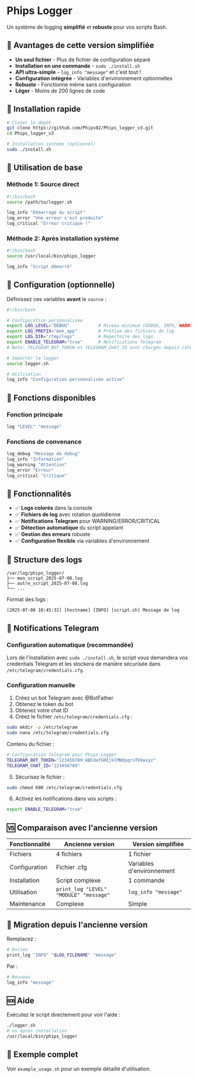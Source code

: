 # Phips Logger

Un système de logging **simplifié** et **robuste** pour vos scripts Bash.

## 🎯 Avantages de cette version simplifiée

- **Un seul fichier** - Plus de fichier de configuration séparé
- **Installation en une commande** - `sudo ./install.sh`
- **API ultra-simple** - `log_info "message"` et c'est tout !
- **Configuration intégrée** - Variables d'environnement optionnelles
- **Robuste** - Fonctionne même sans configuration
- **Léger** - Moins de 200 lignes de code

## 🚀 Installation rapide

```bash
# Cloner le dépôt
git clone https://github.com/Phips02/Phips_logger_v3.git
cd Phips_logger_v3

# Installation système (optionnel)
sudo ./install.sh
```

## 📖 Utilisation de base

### Méthode 1: Source direct
```bash
#!/bin/bash
source /path/to/logger.sh

log_info "Démarrage du script"
log_error "Une erreur s'est produite"
log_critical "Erreur critique !"
```

### Méthode 2: Après installation système
```bash
#!/bin/bash
source /usr/local/bin/phips_logger

log_info "Script démarré"
```

## 🔧 Configuration (optionnelle)

Définissez ces variables **avant** le `source` :

```bash
#!/bin/bash

# Configuration personnalisée
export LOG_LEVEL="DEBUG"           # Niveau minimum (DEBUG, INFO, WARNING, ERROR, CRITICAL)
export LOG_PREFIX="mon_app"        # Préfixe des fichiers de log
export LOG_DIR="/tmp/logs"         # Répertoire des logs
export ENABLE_TELEGRAM="true"      # Notifications Telegram
# Note: TELEGRAM_BOT_TOKEN et TELEGRAM_CHAT_ID sont chargés depuis /etc/telegram/credentials.cfg

# Importer le logger
source logger.sh

# Utilisation
log_info "Configuration personnalisée active"
```

## 📝 Fonctions disponibles

### Fonction principale
```bash
log "LEVEL" "message"
```

### Fonctions de convenance
```bash
log_debug "Message de debug"
log_info "Information"
log_warning "Attention"
log_error "Erreur"
log_critical "Critique"
```

## 🎨 Fonctionnalités

- ✅ **Logs colorés** dans la console
- ✅ **Fichiers de log** avec rotation quotidienne
- ✅ **Notifications Telegram** pour WARNING/ERROR/CRITICAL
- ✅ **Détection automatique** du script appelant
- ✅ **Gestion des erreurs** robuste
- ✅ **Configuration flexible** via variables d'environnement

## 📁 Structure des logs

```
/var/log/phips_logger/
├── mon_script_2025-07-08.log
├── autre_script_2025-07-08.log
└── ...
```

Format des logs :
```
[2025-07-08 10:45:32] [hostname] [INFO] [script.sh] Message de log
```

## 🔔 Notifications Telegram

### Configuration automatique (recommandée)

Lors de l'installation avec `sudo ./install.sh`, le script vous demandera vos credentials Telegram et les stockera de manière sécurisée dans `/etc/telegram/credentials.cfg`.

### Configuration manuelle

1. Créez un bot Telegram avec @BotFather
2. Obtenez le token du bot
3. Obtenez votre chat ID
4. Créez le fichier `/etc/telegram/credentials.cfg` :

```bash
sudo mkdir -p /etc/telegram
sudo nano /etc/telegram/credentials.cfg
```

Contenu du fichier :
```bash
# Configuration Telegram pour Phips Logger
TELEGRAM_BOT_TOKEN="123456789:ABCdefGHIjklMNOpqrsTUVwxyz"
TELEGRAM_CHAT_ID="123456789"
```

5. Sécurisez le fichier :
```bash
sudo chmod 600 /etc/telegram/credentials.cfg
```

6. Activez les notifications dans vos scripts :
```bash
export ENABLE_TELEGRAM="true"
```

## 🆚 Comparaison avec l'ancienne version

| Fonctionnalité | Ancienne version | Version simplifiée |
|---|---|---|
| Fichiers | 4 fichiers | 1 fichier |
| Configuration | Fichier .cfg | Variables d'environnement |
| Installation | Script complexe | 1 commande |
| Utilisation | `print_log "LEVEL" "MODULE" "message"` | `log_info "message"` |
| Maintenance | Complexe | Simple |

## 🔧 Migration depuis l'ancienne version

Remplacez :
```bash
# Ancien
print_log "INFO" "$LOG_FILENAME" "message"
```

Par :
```bash
# Nouveau
log_info "message"
```

## 🆘 Aide

Exécutez le script directement pour voir l'aide :
```bash
./logger.sh
# ou après installation
/usr/local/bin/phips_logger
```

## 📄 Exemple complet

Voir `example_usage.sh` pour un exemple détaillé d'utilisation.
